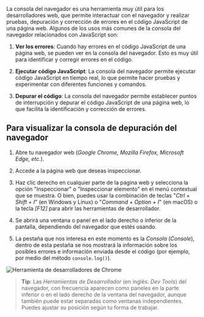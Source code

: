 
La consola del navegador es una herramienta muy útil para los desarrolladores web, que permite interactuar con el navegador y realizar pruebas, depuración y corrección de errores en el código JavaScript de una página web. Algunos de los usos más comunes de la consola del navegador relacionados con JavaScript son:

1. **Ver los errores**: Cuando hay errores en el código JavaScript de una página web, se pueden ver en la consola del navegador. Esto es muy útil para identificar y corregir errores en el código.  
    
2. **Ejecutar código JavaScript**: La consola del navegador permite ejecutar código JavaScript en tiempo real, lo que permite hacer pruebas y experimentar con diferentes funciones y comandos.  
    
3. **Depurar el código**: La consola del navegador permite establecer puntos de interrupción y depurar el código JavaScript de una página web, lo que facilita la identificación y corrección de errores.


## Para visualizar la consola de depuración del navegador

1. Abre tu navegador web (_Google Chrome, Mozilla Firefox, Microsoft Edge, etc._).
    

2. Accede a la página web que deseas inspeccionar.
    

3. Haz clic derecho en cualquier parte de la página web y selecciona la opción "Inspeccionar" o "Inspeccionar elemento" en el menú contextual que se muestra. O bien, puedes usar la combinación de teclas "_Ctrl + Shift + I_" (en Windows y Linux) o "_Command + Option + I_" (en macOS) o la tecla _[F12]_ para abrir las herramientas de desarrollador.
    

4. Se abrirá una ventana o panel en el lado derecho o inferior de la pantalla, dependiendo del navegador que estés usando.
    

5. La pestaña que nos interesa en este momento es la _Consola_ (_Console_), dentro de esta pestaña se nos mostrará la información sobre los posibles errores e información enviada desde el código (por ejemplo, por medio del método `console.log()`).

![Herramienta de desarrolladores de Chrome](./images/JS_developer_tools_chrome.png)
  
> **Tip**: Las _Herramientas de Desarrollador_ (en inglés: _Dev Tools_) del navegador, con frecuencia aparecen como paneles en la parte inferior o en el lado derecho de la ventana del navegador, aunque también puede estar separadas como ventanas independientes. Puedes ajustar su posición según tu forma de trabajar.

